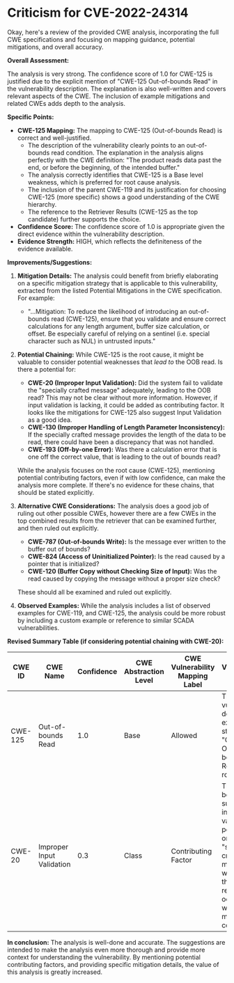 # Criticism for CVE-2022-24314

Okay, here's a review of the provided CWE analysis, incorporating the full CWE specifications and focusing on mapping guidance, potential mitigations, and overall accuracy.

**Overall Assessment:**

The analysis is very strong. The confidence score of 1.0 for CWE-125 is justified due to the explicit mention of "CWE-125 Out-of-bounds Read" in the vulnerability description. The explanation is also well-written and covers relevant aspects of the CWE. The inclusion of example mitigations and related CWEs adds depth to the analysis.

**Specific Points:**

*   **CWE-125 Mapping:** The mapping to CWE-125 (Out-of-bounds Read) is correct and well-justified.
    *   The description of the vulnerability clearly points to an out-of-bounds read condition. The explanation in the analysis aligns perfectly with the CWE definition: "The product reads data past the end, or before the beginning, of the intended buffer."
    *   The analysis correctly identifies that CWE-125 is a Base level weakness, which is preferred for root cause analysis.
    *   The inclusion of the parent CWE-119 and its justification for choosing CWE-125 (more specific) shows a good understanding of the CWE hierarchy.
    *   The reference to the Retriever Results (CWE-125 as the top candidate) further supports the choice.
*   **Confidence Score:** The confidence score of 1.0 is appropriate given the direct evidence within the vulnerability description.
*   **Evidence Strength:** HIGH, which reflects the definiteness of the evidence available.

**Improvements/Suggestions:**

1.  **Mitigation Details:** The analysis could benefit from briefly elaborating on a specific mitigation strategy that is applicable to this vulnerability, extracted from the listed Potential Mitigations in the CWE specification. For example:

    *   "...Mitigation: To reduce the likelihood of introducing an out-of-bounds read (CWE-125), ensure that you validate and ensure correct calculations for any length argument, buffer size calculation, or offset. Be especially careful of relying on a sentinel (i.e. special character such as NUL) in untrusted inputs."

2.  **Potential Chaining:** While CWE-125 is the root cause, it might be valuable to consider potential weaknesses that *lead to* the OOB read. Is there a potential for:

    *   **CWE-20 (Improper Input Validation):** Did the system fail to validate the "specially crafted message" adequately, leading to the OOB read? This may not be clear without more information. However, if input validation is lacking, it could be added as contributing factor.  It looks like the mitigations for CWE-125 also suggest Input Validation as a good idea.
    *   **CWE-130 (Improper Handling of Length Parameter Inconsistency):** If the specially crafted message provides the length of the data to be read, there could have been a discrepancy that was not handled.
    *   **CWE-193 (Off-by-one Error):** Was there a calculation error that is one off the correct value, that is leading to the out of bounds read?

    While the analysis focuses on the root cause (CWE-125), mentioning potential contributing factors, even if with low confidence, can make the analysis more complete. If there's no evidence for these chains, that should be stated explicitly.

3.  **Alternative CWE Considerations:** The analysis does a good job of ruling out other possible CWEs, however there are a few CWEs in the top combined results from the retriever that can be examined further, and then ruled out explicitly.
    * **CWE-787 (Out-of-bounds Write):** Is the message ever written to the buffer out of bounds?
    * **CWE-824 (Access of Uninitialized Pointer):** Is the read caused by a pointer that is initialized?
    * **CWE-120 (Buffer Copy without Checking Size of Input):** Was the read caused by copying the message without a proper size check?

    These should all be examined and ruled out explicitly.
4.  **Observed Examples:** While the analysis includes a list of observed examples for CWE-119, and CWE-125, the analysis could be more robust by including a custom example or reference to similar SCADA vulnerabilities.

**Revised Summary Table (if considering potential chaining with CWE-20):**

| CWE ID | CWE Name | Confidence | CWE Abstraction Level | CWE Vulnerability Mapping Label | CWE-Vulnerability Mapping Notes |
|---|---|---|---|---|---|
| CWE-125 | Out-of-bounds Read | 1.0 | Base | Allowed | The vulnerability description explicitly states "CWE-125 Out-of-bounds Read" as the root cause. |
| CWE-20 | Improper Input Validation | 0.3 | Class | Contributing Factor | There may be a lack of sufficient input validation performed on the "specially crafted message", which allows the OOB read to occur. This would need more confirmation. |

**In conclusion:** The analysis is well-done and accurate. The suggestions are intended to make the analysis even more thorough and provide more context for understanding the vulnerability. By mentioning potential contributing factors, and providing specific mitigation details, the value of this analysis is greatly increased.